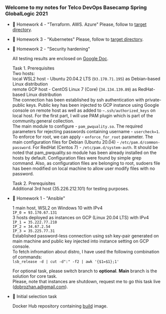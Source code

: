 ### Welcome to my notes for Telco DevOps Basecamp Spring GlobalLogic 2021

 -  🔭 Homework 4 - "Terraform. AWS. Azure"
    Please, follow to [target directory](https://github.com/dobrozhan/GLBaseCamp2021/tree/main/4_homework_4_Cloud_concepts_IaC_AWS_Azure).


 - 🔭 Homework 3 - "Kubernetes"
    Please, follow to [target directory](https://github.com/dobrozhan/GLBaseCamp2021/tree/main/3_homework_3_Kubernetes-basics).


- 🔭 Homework 2 - "Security hardening"
    
    All testing results are enclosed on [Google Doc](https://docs.google.com/document/d/1j6QeDBlXAxQKk2I4ZHPzLU5qgVu6py67pnz97jmd870/edit?usp=sharing).
    
    Task 1. Prerequisites\
    Two hosts:\
    local WSL2 host - Ubuntu 20.04.2 LTS (`93.170.71.195`) 	          as Debian-based Linux distribution\
    remote GCP host -  CentOS Linux 7 (Core) (`34.134.139.89`)        as RedHat-based Linux distribution\
    The connection has been established by ssh authentication with private-public keys. Public key has been injected to GCP instance using Google console on remote host as           well as added to `~.ssh/authorized_keys` on local host. For the first part, I will use PAM plugin which is part of the community.general collection.\
    The main module to configure - `pam_pwquality.so`. The required parameters for rejecting passwords containing username - `usercheck=1`. To enforce for root, we can apply -       `enforce_for_root` parameter. The main configuration files for Debian (Ubuntu 20.04) - `/etc/pam.d/common-password`. For RedHat (Centos 7) - `/etc/pam.d/system-auth`. It         should be noted that pam_pwquality.so module has been already installed on the hosts by default. Configuration files were found by simple grep command. Also, as                 configuration files are belonging to root, sudoers file has been modified on local machine to allow user modify files with no password.
    
    Task 2. Prerequisites\
    Additional 3rd host (35.226.212.101) for testing purposes.
  
- 🔭 Homework 1 - "Ansible"
 
   1 main host, WSL2 on Windows 10 with IPv4 \
   `IP_0 = 93.170.67.131`\
   3 hosts deployed as instances on GCP (Linux 20.04 LTS) with IPv4\
   `IP_1 = 35.222.77.210`\
   `IP_2 = 34.67.2.54`\
   `IP_3 = 35.225.77.31`\
   Established password-less connection using ssh key-pair generated on main machine and public key injected into instance setting on GCP console.\
   To fetch infromation about distro, I have used the following combination of commands:\
   `lsb_release -d | cut -d":" -f2 | awk '{$1=$1};1'`

   For optional task, please switch branch to **optional**. **Main** branch is the solution for core task.\
   Please, note that instances are shutdown, request me to go this task live (dobrozhan.a@gmail.com).
  
- 🔭 Initial selection task

  Docker Hub repository containing [build](https://hub.docker.com/repository/docker/dobrozhan/onelinewebserver) image.
<!--
**dobrozhan/dobrozhan** is a ✨ _special_ ✨ repository because its `README.md` (this file) appears on your GitHub profile.

Here are some ideas to get you started:

- 🔭 I’m currently working on ...
- 🌱 I’m currently learning ...
- 👯 I’m looking to collaborate on ...
- 🤔 I’m looking for help with ...
- 💬 Ask me about ...
- 📫 How to reach me: ...
- 😄 Pronouns: ...
- ⚡ Fun fact: ...
-->
